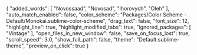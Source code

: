 

{
	"added_words":
	[
		"Novossaad",
		"Novosad",
		"Ihorovych",
		"Oleh"
	],
	"auto_match_enabled": false,
	"color_scheme": "Packages/Color Scheme - Default/Monokai.sublime-color-scheme",
	"drag_text": false,
	"font_size": 12,
	"highlight_line": true,
	"highlight_modified_tabs": true,
	"ignored_packages":
	[
		"Vintage"
	],
	"open_files_in_new_window": false,
	"save_on_focus_lost": true,
	"scroll_speed": 3.0,
	"show_full_path": false,
	"theme": "Default.sublime-theme",
	"preview_on_click": true
}
